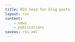 ```yaml
---
title: RSS feed for blog posts
layout: rss
content:
    - news
    - publications
saveas: rss.xml
---
```

